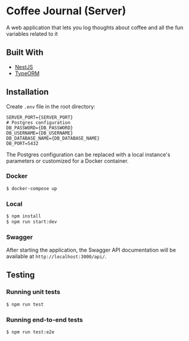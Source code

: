 # Coffee Journal (Server)
A web application that lets you log thoughts about coffee and all the fun variables related to it

## Built With
- [NestJS](https://nestjs.com/)
- [TypeORM](https://typeorm.io/)

## Installation
Create `.env` file in the root directory:

```
SERVER_PORT={SERVER_PORT}
# Postgres configuration
DB_PASSWORD={DB_PASSWORD}
DB_USERNAME={DB_USERNAME}
DB_DATABASE_NAME={DB_DATABASE_NAME}
DB_PORT=5432
```

The Postgres configuration can be replaced with a local instance's parameters or customized for a Docker container.

### Docker
```bash
$ docker-compose up
```

### Local
```bash
$ npm install
$ npm run start:dev
```
### Swagger
After starting the application, the Swagger API documentation will be available at `http://localhost:3000/api/`.

## Testing
### Running unit tests

```bash
$ npm run test
```

### Running end-to-end tests
```bash
$ npm run test:e2e
```

